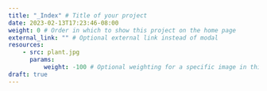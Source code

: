 ```yaml
---
title: "_Index" # Title of your project
date: 2023-02-13T17:23:46-08:00
weight: 0 # Order in which to show this project on the home page
external_link: "" # Optional external link instead of modal
resources:
    - src: plant.jpg
      params:
          weight: -100 # Optional weighting for a specific image in this project folder
draft: true
---
```

